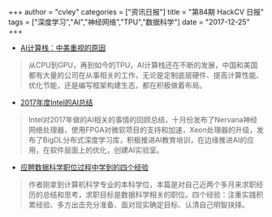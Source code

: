 +++
author = "cvley"
categories = ["资讯日报"]
title = "第84期 HackCV 日报"
tags = ["深度学习","AI","神经网络","TPU","数据科学"]
date = "2017-12-25"
+++

- [AI计算栈：中美重视的原因](https://www.oreilly.com/ideas/the-artificial-intelligence-computing-stack?from=hackcv&hmsr=hackcv.com&utm_medium=hackcv.com&utm_source=hackcv.com)

> 从CPU到GPU，再到如今的TPU，AI计算栈还在不断的发展，中国和美国都有大量的公司在从事相关的工作，无论是定制底层硬件、提高计算性能、优化节能，还是编写框架构建生态，都在积极做着布局。

- [2017年度Intel的AI总结](https://www.intelnervana.com/intel-ai-2017/?from=hackcv&hmsr=hackcv.com&utm_medium=hackcv.com&utm_source=hackcv.com)

> Intel对2017年做的AI相关的事情的回顾总结，十月份发布了Nervana神经网络处理器，使用FPGA对微软项目的支持和加速，Xeon处理器的升级，发布了BigDL分布式深度学习库，积极推进AI教育培训，在边缘推进AI的应用，在软件层面上的优化，创建AI实验室。

- [应聘数据科学职位过程中学到的四个经验](https://hackernoon.com/four-lessons-learned-while-hunting-for-a-data-scientist-role-3e1bf05b5440?from=hackcv&hmsr=hackcv.com&utm_medium=hackcv.com&utm_source=hackcv.com)

> 作者刚拿到计算机科学专业的本科学位，本篇是对自己近两个多月来求职经历的总结和思考，求职目标是数据科学相关的职位。四个经验：注重实践积累经验、多方出击充分准备、面对现实确定目标、认清自己明智抉择。

